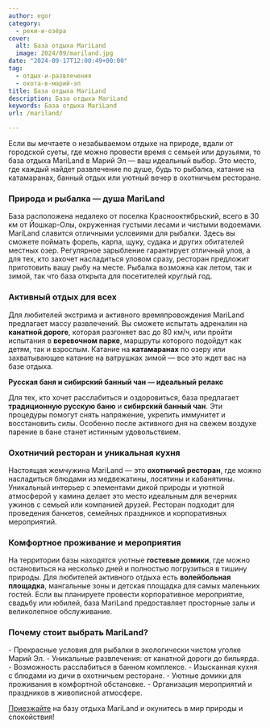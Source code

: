 ```yaml
---
author: egor
category:
  - реки-и-озёра
cover:
  alt: База отдыха MariLand
  image: 2024/09/mariland.jpg
date: "2024-09-17T12:00:49+00:00"
tag:
  - отдых-и-развлечения
  - охота-в-марий-эл
title: База отдыха MariLand
description: База отдыха MariLand
keywords: База отдыха MariLand
url: /mariland/

---
```

Если вы мечтаете о незабываемом отдыхе на природе, вдали от городской суеты, где можно провести время с семьей или друзьями, то база отдыха MariLand в Марий Эл — ваш идеальный выбор. Это место, где каждый найдет развлечение по душе, будь то рыбалка, катание на катамаранах, банный отдых или уютный вечер в охотничьем ресторане.

### Природа и рыбалка — душа MariLand

База расположена недалеко от поселка Краснооктябрьский, всего в 30 км от Йошкар-Олы, окруженная густыми лесами и чистыми водоемами. MariLand славится отличными условиями для рыбалки. Здесь вы сможете поймать форель, карпа, щуку, судака и других обитателей местных озер. Регулярное зарыбление гарантирует отличный улов, а для тех, кто захочет насладиться уловом сразу, ресторан предложит приготовить вашу рыбу на месте. Рыбалка возможна как летом, так и зимой, так что база открыта для посетителей круглый год.

### Активный отдых для всех

Для любителей экстрима и активного времяпровождения MariLand предлагает массу развлечений. Вы сможете испытать адреналин на **канатной дороге**, которая разгоняет вас до 80 км/ч, или пройти испытания в **веревочном парке**, маршруты которого подойдут как детям, так и взрослым. Катание на **катамаранах** по озеру или захватывающее катание на ватрушках зимой — все это ждет вас на базе отдыха.

**Русская баня и сибирский банный чан — идеальный релакс**

Для тех, кто хочет расслабиться и оздоровиться, база предлагает **традиционную русскую баню** и **сибирский банный чан**. Эти процедуры помогут снять напряжение, укрепить иммунитет и восстановить силы. Особенно после активного дня на свежем воздухе парение в бане станет истинным удовольствием.

### Охотничий ресторан и уникальная кухня

Настоящая жемчужина MariLand — это **охотничий ресторан**, где можно насладиться блюдами из медвежатины, лосятины и кабанятины. Уникальный интерьер с элементами дикой природы и уютной атмосферой у камина делает это место идеальным для вечерних ужинов с семьей или компанией друзей. Ресторан подходит для проведения банкетов, семейных праздников и корпоративных мероприятий.

### Комфортное проживание и мероприятия

На территории базы находятся уютные **гостевые домики**, где можно остановиться на несколько дней и полностью погрузиться в тишину природы. Для любителей активного отдыха есть **волейбольная площадка**, мангальные зоны и детская площадка для самых маленьких гостей. Если вы планируете провести корпоративное мероприятие, свадьбу или юбилей, база MariLand предоставляет просторные залы и великолепное обслуживание.

### Почему стоит выбрать MariLand?

\- Прекрасные условия для рыбалки в экологически чистом уголке Марий Эл.
\- Уникальные развлечения: от канатной дороги до бильярда.
\- Возможность расслабиться в банном комплексе.
\- Изысканная кухня с блюдами из дичи в охотничьем ресторане.
\- Уютные домики для проживания в комфортной обстановке.
\- Организация мероприятий и праздников в живописной атмосфере.

[Приезжайте](https://www.mariland.org/booking) на базу отдыха MariLand и окунитесь в мир природы и спокойствия!
